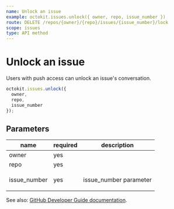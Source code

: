 ```yaml
---
name: Unlock an issue
example: octokit.issues.unlock({ owner, repo, issue_number })
route: DELETE /repos/{owner}/{repo}/issues/{issue_number}/lock
scope: issues
type: API method
---
```


# Unlock an issue

Users with push access can unlock an issue's conversation.

```js
octokit.issues.unlock({
  owner,
  repo,
  issue_number
});
```

## Parameters

<table>
  <thead>
    <tr>
      <th>name</th>
      <th>required</th>
      <th>description</th>
    </tr>
  </thead>
  <tbody>
    <tr><td>owner</td><td>yes</td><td>

</td></tr>
<tr><td>repo</td><td>yes</td><td>

</td></tr>
<tr><td>issue_number</td><td>yes</td><td>

issue_number parameter

</td></tr>
  </tbody>
</table>

See also: [GitHub Developer Guide documentation](https://docs.github.com/v3/issues/#unlock-an-issue).
